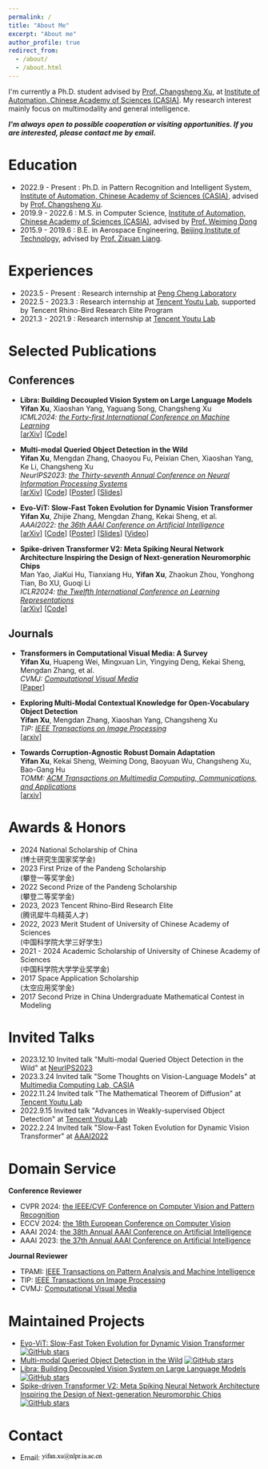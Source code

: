 ```yaml
---
permalink: /
title: "About Me"
excerpt: "About me"
author_profile: true
redirect_from: 
  - /about/
  - /about.html
---
```



<!-- I’m currently a Ph.D. student in Computer Science advised by [Prof. Jianbin Jiao](https://people.ucas.edu.cn/~jiaojianbin), at [Pattern Recognition and Intelligent System Development Laboratory](http://lamp.ucas.ac.cn/), [School of Emergency Management Science and Engineering, University of Chinese Academy of Sciences](https://emse.ucas.edu.cn/index.php/zh).  -->


I'm currently a Ph.D. student advised by [Prof. Changsheng Xu](http://scholar.google.com.sg/citations?user=hI9NRDkAAAAJ&hl=zh-CN), at [Institute of Automation, Chinese Academy of Sciences (CASIA)](http://english.ia.cas.cn). My research interest mainly focus on multimodality and general intelligence.

***I'm always open to possible cooperation or visiting opportunities. If you are interested, please contact me by email.***


Education
======
* 2022.9 - Present : Ph.D. in Pattern Recognition and Intelligent System, [Institute of Automation, Chinese Academy of Sciences (CASIA)](http://english.ia.cas.cn), advised by [Prof. Changsheng Xu](http://scholar.google.com.sg/citations?user=hI9NRDkAAAAJ&hl=en).
* 2019.9 - 2022.6 :  M.S. in Computer Science, [Institute of Automation, Chinese Academy of Sciences (CASIA)](http://english.ia.cas.cn), advised by [Prof. Weiming Dong](https://scholar.google.com/citations?user=WKGx4k8AAAAJ&hl=en)
* 2015.9 - 2019.6 : B.E. in Aerospace Engineering, [Beijing Institute of Technology](https://english.bit.edu.cn), advised by [Prof. Zixuan Liang](https://scholar.google.com/citations?user=0Cc5DyMAAAAJ&hl=en).


Experiences
======
* 2023.5 - Present : Research internship at [Peng Cheng Laboratory](http://www.ia.cas.cn/)
* 2022.5 - 2023.3 : Research internship at [Tencent Youtu Lab](https://github.com/TencentYoutuResearch), supported by Tencent Rhino-Bird Research Elite Program
* 2021.3 - 2021.9 : Research internship at [Tencent Youtu Lab](https://github.com/TencentYoutuResearch)


Selected Publications
======


## Conferences

* **Libra: Building Decoupled Vision System on Large Language Models**<br>
  **Yifan Xu**, Xiaoshan Yang, Yaguang Song, Changsheng Xu<br>
  *ICML2024: [the Forty-first International Conference on Machine Learning](https://icml.cc)*<br>
  [[arXiv](https://arxiv.org/pdf/2405.10140)] [[Code](https://github.com/YifanXu74/Libra)]

* **Multi-modal Queried Object Detection in the Wild**<br>
  **Yifan Xu**, Mengdan Zhang, Chaoyou Fu, Peixian Chen, Xiaoshan Yang, Ke Li, Changsheng Xu<br>
  *NeurIPS2023: [the Thirty-seventh Annual Conference on Neural Information Processing Systems](https://neurips.cc/Conferences/2023)*<br>
  [[arXiv](https://arxiv.org/pdf/2305.18980)] [[Code](https://github.com/YifanXu74/MQ-Det)] [[Poster](https://neurips.cc/media/PosterPDFs/NeurIPS%202023/70811.png?t=1697201421.7118683)] [[Slides](https://yifanxu74.github.io/files/mqdet-slides.pdf)]

* **Evo-ViT: Slow-Fast Token Evolution for Dynamic Vision Transformer**<br>
  **Yifan Xu**, Zhijie Zhang, Mengdan Zhang, Kekai Sheng, et al.<br>
  *AAAI2022: [the 36th AAAI Conference on Artificial Intelligence](https://aaai.org/conference/aaai/aaai-22/)*<br>
  [[arXiv](https://arxiv.org/pdf/2108.01390)] [[Code](https://github.com/YifanXu74/Evo-ViT)] [[Poster](https://yifanxu74.github.io/files/evo-vit-poster.pdf)] [[Slides](https://aaai-2022.virtualchair.net/poster_aaai1350)] [[Video](https://aaai-2022.virtualchair.net/poster_aaai1350)]


* **Spike-driven Transformer V2: Meta Spiking Neural Network Architecture Inspiring the Design of Next-generation Neuromorphic Chips**<br>
  Man Yao, JiaKui Hu, Tianxiang Hu, **Yifan Xu**, Zhaokun Zhou, Yonghong Tian, Bo XU, Guoqi Li<br>
  *ICLR2024: [the Twelfth International Conference on Learning Representations](https://iclr.cc)*<br>
  [[arXiv](https://arxiv.org/pdf/2404.03663)] [[Code](https://github.com/BICLab/Spike-Driven-Transformer-V2)]

## Journals

* **Transformers in Computational Visual Media: A Survey**<br>
  **Yifan Xu**, Huapeng Wei, Mingxuan Lin, Yingying Deng, Kekai Sheng, Mengdan Zhang, et al.<br>
  *CVMJ: [Computational Visual Media](https://link.springer.com/journal/41095)*<br>
  [[Paper](https://link.springer.com/article/10.1007/s41095-021-0247-3)]

* **Exploring Multi-Modal Contextual Knowledge for Open-Vocabulary Object Detection**<br>
  **Yifan Xu**, Mengdan Zhang, Xiaoshan Yang, Changsheng Xu<br>
  *TIP: [IEEE Transactions on Image Processing](https://ieeexplore.ieee.org/xpl/RecentIssue.jsp?punumber=83)*<br>
  [[arxiv](https://arxiv.org/abs/2308.15846)]

* **Towards Corruption-Agnostic Robust Domain Adaptation**<br>
  **Yifan Xu**, Kekai Sheng, Weiming Dong, Baoyuan Wu, Changsheng Xu, Bao-Gang Hu<br>
  *TOMM: [ACM Transactions on Multimedia Computing, Communications, and Applications](https://dl.acm.org/journal/tomm)*<br>
  [[arxiv](https://arxiv.org/pdf/2104.10376)]



Awards & Honors
======

* 2024 National Scholarship of China<br>
  (博士研究生国家奖学金)
* 2023 First Prize of the Pandeng Scholarship<br>
  (攀登一等奖学金)
* 2022 Second Prize of the Pandeng Scholarship<br>
  (攀登二等奖学金)
* 2023, 2023 Tencent Rhino-Bird Research Elite <br>
  (腾讯犀牛鸟精英人才)
* 2022, 2023 Merit Student of University of Chinese Academy of Sciences <br>
  (中国科学院大学三好学生)
* 2021 - 2024 Academic Scholarship of University of Chinese Academy of Sciences <br>
  (中国科学院大学学业奖学金)
* 2017 Space Application Scholarship <br>
  (太空应用奖学金)
* 2017 Second Prize in China Undergraduate Mathematical Contest in Modeling


Invited Talks
======
* 2023.12.10 Invited talk "Multi-modal Queried Object Detection in the Wild" at [NeurIPS2023](https://neurips.cc/Conferences/2023)<br>
* 2023.3.24 Invited talk "Some Thoughts on Vision-Language Models" at [Multimedia Computing Lab, CASIA](https://nlpr.ia.ac.cn/mmc/people.html)<br>
* 2022.11.24 Invited talk "The Mathematical Theorem of Diffusion" at [Tencent Youtu Lab](https://open.youtu.qq.com/#/open)<br>
* 2022.9.15 Invited talk "Advances in Weakly-supervised Object Detection" at [Tencent Youtu Lab](https://open.youtu.qq.com/#/open)<br>
* 2022.2.24  Invited talk "Slow-Fast Token Evolution for Dynamic Vision Transformer" at [AAAI2022](https://aaai.org/conference/aaai/aaai-22/)<br>


Domain Service
======
**Conference Reviewer**

* CVPR 2024: [the IEEE/CVF Conference on Computer Vision and Pattern Recognition](https://cvpr.thecvf.com)
* ECCV 2024: [the 18th European Conference on Computer Vision](https://eccv.ecva.net)
* AAAI 2024: [the 38th Annual AAAI Conference on Artificial Intelligence](https://aaai.org/aaai-conference/)
* AAAI 2023: [the 37th Annual AAAI Conference on Artificial Intelligence](https://aaai-23.aaai.org)

**Journal Reviewer**
* TPAMI: [IEEE Transactions on Pattern Analysis and Machine Intelligence](https://ieeexplore.ieee.org/xpl/RecentIssue.jsp?punumber=34)
* TIP: [IEEE Transactions on Image Processing](https://signalprocessingsociety.org/publications-resources/ieee-transactions-image-processing)
* CVMJ: [Computational Visual Media](https://link.springer.com/journal/41095)

Maintained Projects
======
* [Evo-ViT: Slow-Fast Token Evolution for Dynamic Vision Transformer](https://github.com/YifanXu74/Evo-ViT)  [![GitHub stars](https://img.shields.io/github/stars/YifanXu74/Evo-ViT)](https://github.com/YifanXu74/Evo-ViT/stargazers)
* [Multi-modal Queried Object Detection in the Wild](https://github.com/YifanXu74/MQ-Det)  [![GitHub stars](https://img.shields.io/github/stars/YifanXu74/MQ-Det)](https://github.com/YifanXu74/MQ-Det/stargazers)
* [Libra: Building Decoupled Vision System on Large Language Models](https://github.com/YifanXu74/Libra)  [![GitHub stars](https://img.shields.io/github/stars/YifanXu74/Libra)](https://github.com/YifanXu74/Libra/stargazers)
* [Spike-driven Transformer V2: Meta Spiking Neural Network Architecture Inspiring the Design of Next-generation Neuromorphic Chips](https://github.com/BICLab/Spike-Driven-Transformer-V2)  [![GitHub stars](https://img.shields.io/github/stars/BICLab/Spike-Driven-Transformer-V2)](https://github.com/BICLab/Spike-Driven-Transformer-V2/stargazers)


Contact
======
* Email: <img src="images/emal.png" width="25%">
